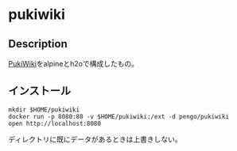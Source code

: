 # pukiwiki

## Description

[PukiWiki](https://ja.wikipedia.org/wiki/PukiWiki)をalpineとh2oで構成したもの。

## インストール

```shell
mkdir $HOME/pukiwiki
docker run -p 8080:80 -v $HOME/pukiwiki:/ext -d pengo/pukiwiki
open http://localhost:8080
```

ディレクトリに既にデータがあるときは上書きしない。
